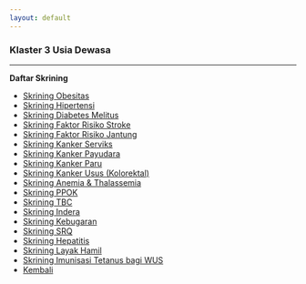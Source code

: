```yaml
---
layout: default
---
```


### [](#header-1)Klaster 3 Usia Dewasa
* * *
**Daftar Skrining**
-   <a href="https://docs.google.com/forms/d/e/1FAIpQLSdo8mJRvtJupUKBppieDP3oBp0i-2WN7aNH0VF5HSKaAUQohw/viewform?usp=sharing">Skrining Obesitas</a>
-   <a href="https://docs.google.com/forms/d/e/1FAIpQLSe6zoWOztqn-0SqClLF7E6zA9C0O4zbrXI444mnDV6LulAVhw/viewform?usp=sharing">Skrining Hipertensi</a>
-   <a href="https://docs.google.com/forms/d/e/1FAIpQLSeUgCeEIT9p0n3fB8Lhn5bQEZJrW1UX8DtkMa6KSdO0flXu7w/viewform?usp=sharing">Skrining Diabetes Melitus<a>
-   <a href="https://docs.google.com/forms/d/e/1FAIpQLSc13hQggcO2HN0HDyXoDHZqSn8ACRXqixsKa1nBGgzKx-uGKQ/viewform?usp=header">Skrining Faktor Risiko Stroke</a>
-   <a href="https://docs.google.com/forms/d/e/1FAIpQLSduq_YbYR5_Wv2mGroP2-btVatodtv203c12FbQBjGtIUkXAQ/viewform?usp=sharing">Skrining Faktor Risiko Jantung</a>
-   <a href="https://docs.google.com/forms/d/e/1FAIpQLScg-_0RG-EIcSYSFKnI6nZtbIYuUM-xotxeThsbCUjP5rHlXw/viewform?usp=sharing">Skrining Kanker Serviks</a>
-   <a href="https://docs.google.com/forms/d/e/1FAIpQLSeyzbkwF3bMPg893zuYv4gjRf325ZEl5HQoWmXydGg_K_FJ1Q/viewform?usp=sharing">Skrining Kanker Payudara</a>
-   <a href="https://docs.google.com/forms/d/e/1FAIpQLSdwxtjicQ6fSZZOREVX-aM6BQn0H8ey9AnGCgfMtdZPOdcQCA/viewform?usp=sharing">Skrining Kanker Paru</a>
-   <a href="https://docs.google.com/forms/d/e/1FAIpQLSetlugNvd1B7muXKbPkdWffApdbjWWH3GtnESuaCEA1k3gvKg/viewform?usp=sharing">Skrining Kanker Usus (Kolorektal)</a>
-   <a href="https://docs.google.com/forms/d/e/1FAIpQLSdoQ0X5H1SidVKkvlxLl-9WOx7JiTcmadVxkcmmz9r2htIiYA/viewform?usp=sharing">Skrining Anemia & Thalassemia</a>
-   <a href="https://docs.google.com/forms/d/e/1FAIpQLSeFVZrcgpjppVTZtCQjE4tWpU-JXV6bxuo15QQ2ZhgtapT7KQ/viewform?usp=sharing">Skrining PPOK</a>
-   <a href="https://docs.google.com/forms/d/e/1FAIpQLSf30AdIfcocCs8LyjOjSzQdwhITl8En3-vvOfkupmZeawwWBg/viewform?usp=sharing">Skrining TBC</a>
-   <a href="https://docs.google.com/forms/d/e/1FAIpQLSeCc8vrp1QfLkR38OMOY2xkxGd0bvkHkw6UYjytXF8T68PUMQ/viewform?usp=sharing">Skrining Indera</a>
-   <a href="https://docs.google.com/forms/d/e/1FAIpQLSfFawXTnhH76I6_23SHQXpPPql2TCcL43IsnzTtvogSWf-q4Q/viewform?usp=sharing">Skrining Kebugaran</a>
-   <a href="https://docs.google.com/forms/d/e/1FAIpQLSeh6PUJx8HXZ3w9O0x-RROnjlFMo6hP9RkAln36KUAJXCrDNg/viewform?usp=sharing">Skrining SRQ</a>
-   <a href="https://docs.google.com/forms/d/e/1FAIpQLSd4na_uxVH6OwYlAd1oyredk7q-nJdah4sOp-sB0AYQ9P3mdg/viewform?usp=sharing">Skrining Hepatitis</a>
-   <a href="https://docs.google.com/forms/d/e/1FAIpQLScle7ZEbn4D7ow4C4kgWK777yA6ybN_kQPgHOEAcUDKbizF_w/viewform?usp=sharing">Skrining Layak Hamil</a>
-   <a href="https://docs.google.com/forms/d/e/1FAIpQLSccI7dagMdhKdHt-ZBmvQ9cQayHKZEjK1bFoth7S1NySgD50Q/viewform?usp=sharing">Skrining Imunisasi Tetanus bagi WUS</a>
-   [Kembali](skrining_ilp)